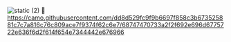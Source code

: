 ![static (2)](https://user-images.githubusercontent.com/95378561/168386244-8a2c0755-2160-40a7-a59e-eb820f8e8176.png)
                                                                    🌌
https://camo.githubusercontent.com/dd8d529fc9f9b6697f858c3b673525881c7c7a816c76c809ace7f9374f62c6e7/68747470733a2f2f692e696d6775722e636f6d2f614f654e7344442e676966
